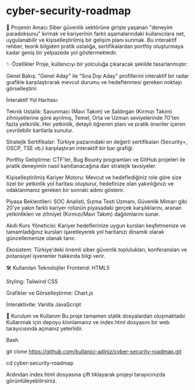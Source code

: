 # cyber-security-roadmap

🚀 Projenin Amacı
Siber güvenlik sektörüne girişte yaşanan "deneyim paradoksunu" kırmak ve kariyerinin farklı aşamalarındaki kullanıcılara net, uygulanabilir ve kişiselleştirilmiş bir gelişim planı sunmak. Bu interaktif rehber, teorik bilgiden pratik ustalığa, sertifikalardan portföy oluşturmaya kadar geniş bir yelpazede yol göstermektedir.

✨ Özellikler
Proje, kullanıcıyı bir yolculuğa çıkaracak şekilde tasarlanmıştır:

Genel Bakış: "Genel Aday" ile "Sıra Dışı Aday" profillerini interaktif bir radar grafikle karşılaştırarak mevcut durumu ve hedeflenmesi gereken noktayı görselleştirir.

İnteraktif Yol Haritası:

Teknik Ustalık: Savunmacı (Mavi Takım) ve Saldırgan (Kırmızı Takım) zihniyetlerine göre ayrılmış, Temel, Orta ve Uzman seviyelerinde 70'ten fazla yetkinlik. Her yetkinlik, detaylı öğrenim planı ve pratik öneriler içeren çevrilebilir kartlarla sunulur.

Stratejik Sertifikalar: Türkiye pazarındaki en değerli sertifikaları (Security+, OSCP, TSE vb.) karşılaştıran interaktif bir bar grafiği.

Portföy Geliştirme: CTF'ler, Bug Bounty programları ve GitHub projeleri ile pratik deneyimin nasıl kanıtlanacağına dair stratejik tavsiyeler.

Kişiselleştirilmiş Kariyer Motoru: Mevcut ve hedeflediğiniz role göre size özel bir yetkinlik yol haritası oluşturur, hedefinize olan yakınlığınızı ve odaklanmanız gereken bir sonraki adımı gösterir.

Piyasa Beklentileri: SOC Analisti, Sızma Testi Uzmanı, Güvenlik Mimarı gibi 20'ye yakın farklı kariyer rolünün piyasadaki gerçek karşılıklarını, aranan yetkinlikleri ve zihniyet (Kırmızı/Mavi Takım) dağılımlarını sunar.

Akıllı Kurs Yöneticisi: Kariyer hedeflerinize uygun kursları keşfetmenize ve tamamladığınız kursları işaretleyerek yol haritanızı dinamik olarak güncellemenize olanak tanır.

Ekosistem: Türkiye'deki önemli siber güvenlik toplulukları, konferansları ve potansiyel işverenler hakkında bilgi verir.

🛠️ Kullanılan Teknolojiler
Frontend: HTML5

Styling: Tailwind CSS

Grafikler ve Görselleştirme: Chart.js

İnteraktivite: Vanilla JavaScript

🔧 Kurulum ve Kullanım
Bu proje tamamen statik dosyalardan oluşmaktadır. Kullanmak için depoyu klonlamanız ve index.html dosyasını bir web tarayıcısında açmanız yeterlidir.

Bash

git clone https://github.com/kullanici-adiniz/cyber-security-roadmap.git

cd cyber-security-roadmap

Ardından index.html dosyasına çift tıklayarak projeyi tarayıcınızda görüntüleyebilirsiniz.
